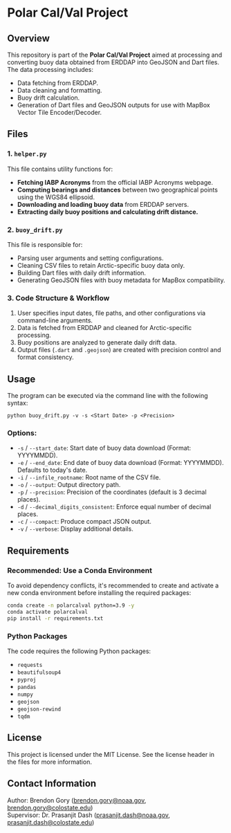 # Polar Cal/Val Project

## Overview
This repository is part of the **Polar Cal/Val Project** aimed at processing and converting buoy data obtained from ERDDAP into GeoJSON and Dart files. The data processing includes:
- Data fetching from ERDDAP.
- Data cleaning and formatting.
- Buoy drift calculation.
- Generation of Dart files and GeoJSON outputs for use with MapBox Vector Tile Encoder/Decoder.

## Files
### 1. `helper.py`
This file contains utility functions for:
- **Fetching IABP Acronyms** from the official IABP Acronyms webpage.
- **Computing bearings and distances** between two geographical points using the WGS84 ellipsoid.
- **Downloading and loading buoy data** from ERDDAP servers.
- **Extracting daily buoy positions and calculating drift distance.**

### 2. `buoy_drift.py`
This file is responsible for:
- Parsing user arguments and setting configurations.
- Cleaning CSV files to retain Arctic-specific buoy data only.
- Building Dart files with daily drift information.
- Generating GeoJSON files with buoy metadata for MapBox compatibility.

### 3. **Code Structure & Workflow**
1. User specifies input dates, file paths, and other configurations via command-line arguments.
2. Data is fetched from ERDDAP and cleaned for Arctic-specific processing.
3. Buoy positions are analyzed to generate daily drift data.
4. Output files (`.dart` and `.geojson`) are created with precision control and format consistency.

## Usage
The program can be executed via the command line with the following syntax:
```
python buoy_drift.py -v -s <Start Date> -p <Precision>
```
### Options:
- `-s` / `--start_date`: Start date of buoy data download (Format: YYYYMMDD).
- `-e` / `--end_date`: End date of buoy data download (Format: YYYYMMDD). Defaults to today's date.
- `-i` / `--infile_rootname`: Root name of the CSV file.
- `-o` / `--output`: Output directory path.
- `-p` / `--precision`: Precision of the coordinates (default is 3 decimal places).
- `-d` / `--decimal_digits_consistent`: Enforce equal number of decimal places.
- `-c` / `--compact`: Produce compact JSON output.
- `-v` / `--verbose`: Display additional details.

## Requirements

### Recommended: Use a Conda Environment
To avoid dependency conflicts, it's recommended to create and activate a new conda environment before installing the required packages:

```bash
conda create -n polarcalval python=3.9 -y
conda activate polarcalval
pip install -r requirements.txt
```

### Python Packages
The code requires the following Python packages:
- `requests`
- `beautifulsoup4`
- `pyproj`
- `pandas`
- `numpy`
- `geojson`
- `geojson-rewind`
- `tqdm`

## License
This project is licensed under the MIT License. See the license header in the files for more information.

## Contact Information
Author: Brendon Gory (brendon.gory@noaa.gov, brendon.gory@colostate.edu)  
Supervisor: Dr. Prasanjit Dash (prasanjit.dash@noaa.gov, prasanjit.dash@colostate.edu)
